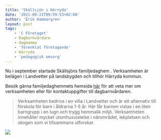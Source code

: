 ```yaml
---
title: 'Skällsjön i Härryda'
date: '2021-09-21T09:59:53+02:00'
author: 'Erik Hammargren'
layout: post
tags:
    - 'C Företaget'
    - Dagbarnvårdare
    - dagmamma
    - 'förenklat företagande'
    - Härryda
    - 'pedagogisk omsorg'
---
```


Nu i september startade Skällsjöns familjedaghem . Verksamheten är belägen i Landvetter på landsbygden och tillhör Härryda kommun.

Besök gärna familjedaghemmets hemsida [här](https://skallsjon.xn--dagbarnvrdare-wfb.se/?#) för att veta mer om verksamheten eller för kontaktuppgifter till dagbarnvårdaren.

> Verksamheten bedrivs i en villa i Landvetter och är ett alternativ till förskola för barn i åldrarna 1-5 år. Här får barnen vistas i en liten barngrupp i en lugn och trygg hemmalik miljö. Verksamheten innehåller mycket utomhusvistelse i närområdet, lekplatsen och skogen som vi tillsammans utforskar.

[![](https://www.cforetaget.se/wp-content/uploads/2022/02/little-boy-playing-home-scaled-1-768x512-1.webp)](https://www.cforetaget.se/wp-content/uploads/2022/02/little-boy-playing-home-scaled-1-768x512-1.webp)
